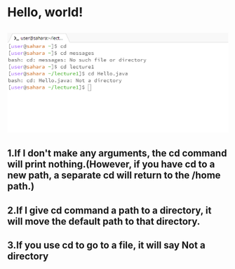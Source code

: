 # Hello, world!

![Image](1.png)
---
1.If I don't make any arguments, the cd command will print nothing.(However, if you have cd to a new path, a separate cd will return to the /home path.)
---
2.If I give cd command a path to a directory, it will move the default path to that directory.
---
3.If you use cd to go to a file, it will say Not a directory
---

